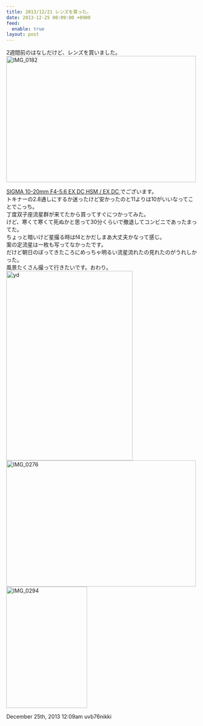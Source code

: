 ```yaml
---
title: 2013/12/21 レンズを買った。
date: 2013-12-25 00:09:00 +0900
feed:
  enable: true
layout: post
---
```

<p>      2週間前のはなしだけど、レンズを買いました。      <a href="http://www.flickr.com/photos/56290428@N06/11375833924/" title="IMG_0182 by ikaruga iura, on Flickr" target="_blank"><img src="http://farm6.staticflickr.com/5494/11375833924_46da01c90a.jpg" width="500" height="333" alt="IMG_0182"></a>    </p>    <p>      <a href="http://www.sigma-photo.co.jp/lens/wide/10_20_4_56/" target="_blank">SIGMA 10-20mm F4-5.6 EX DC HSM / EX DC </a>でございます。<br>      トキナーの2.8通しにするか迷ったけど安かったのと11よりは10がいいなってことでこっち。<br>      丁度双子座流星群が来てたから買ってすぐにつかってみた。<br>      けど、寒くて寒くて死ぬかと思って30分くらいで撤退してコンビニであったまってた。<br>      ちょっと暗いけど星撮る時はf4とかだしまあ大丈夫かなって感じ。<br>      案の定流星は一枚も写ってなかったです。<br>      だけど朝日のぼってきたころにめっちゃ明るい流星流れたの見れたのがうれしかった。<br>      風景たくさん撮って行きたいです。おわり。<br><a href="http://www.flickr.com/photos/56290428@N06/11375947613/" title="yd by ikaruga iura, on Flickr" target="_blank"><img src="http://farm4.staticflickr.com/3701/11375947613_c31a583dcc.jpg" width="333" height="500" alt="yd"></a>      <a href="http://www.flickr.com/photos/56290428@N06/11375811036/" title="IMG_0276 by ikaruga iura, on Flickr" target="_blank"><img src="http://farm6.staticflickr.com/5517/11375811036_a1cc212aae.jpg" width="500" height="333" alt="IMG_0276"></a>      <a href="http://www.flickr.com/photos/56290428@N06/11375925393/" title="IMG_0294 by ikaruga iura, on Flickr" target="_blank"><img src="http://farm8.staticflickr.com/7325/11375925393_c99e46e316_n.jpg" width="213" height="320" alt="IMG_0294"></a>    </p>    <div id="footer">      <span id="timestamp"> December 25th, 2013 12:09am </span>      <span class="tag">uvb76nikki</span>    </div>
